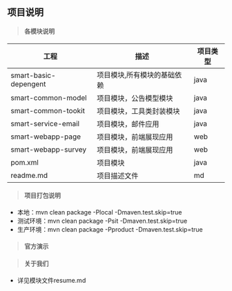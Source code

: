 ## 项目说明
>#### 各模块说明
 工程           			| 描述              | 项目类型
 -------------|-------------|-----  
 smart-basic-depengent   	| 项目模块,所有模块的基础依赖      			| java	  
 smart-common-model      	| 项目模块，公告模型模块			| java	  
 smart-common-tookit    	| 项目模块，工具类封装模块			| java	
 smart-service-email        | 项目模块，邮件应用    			| java	 
 smart-webapp-page     	    | 项目模块，前端展现应用			| web	  
 smart-webapp-survey     	| 项目模块，前端展现应用			| web	
 pom.xml                 	| 项目模块			| java	  
 readme.md               	| 项目描述文件		| md 	  
>#### 项目打包说明
* 本地：mvn clean package -Plocal -Dmaven.test.skip=true
* 测试环境：mvn clean package -Psit -Dmaven.test.skip=true
* 生产环境：mvn clean package -Pproduct -Dmaven.test.skip=true

>#### 官方演示

>#### 关于我们
* 详见模块文件resume.md

